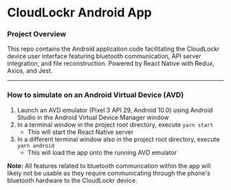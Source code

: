 # CloudLockr Android App
### Project Overview
This repo contains the Android application code facilitating the CloudLockr device user interface featuring bluetooth communication, API server integration, and file reconstruction. Powered by React Native with Redux, Axios, and Jest.

---

### How to simulate on an Android Virtual Device (AVD)
1. Launch an AVD emulator (Pixel 3 API 29, Android 10.0) using Android Studio in the Android Virtual Device Manager window
2. In a terminal window in the project root directory, execute `yarn start`
    - This will start the React Native server
3. In a different terminal window also in the project root directory, execute `yarn android`
    - This will load the app onto the running AVD emulator

**Note:** All features related to bluetooth communcation within the app will likely not be usable as they require communicating through the phone's bluetooth hardware to the CloudLockr device.
